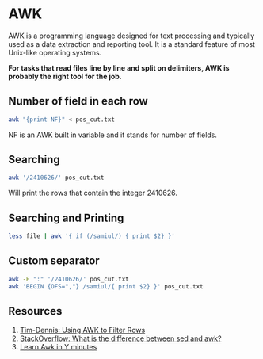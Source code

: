 # AWK

AWK is a programming language designed for text processing and typically used as a data extraction and reporting tool. It is a standard feature of most Unix-like operating systems.

**For tasks that read files line by line and split on delimiters, AWK is probably the right tool for the job.**

## Number of field in each row

```bash
awk "{print NF}" < pos_cut.txt
```

NF is an AWK built in variable and it stands for number of fields.

## Searching

```bash
awk '/2410626/' pos_cut.txt
```

Will print the rows that contain the integer 2410626.

## Searching and Printing

```bash
less file | awk '{ if (/samiul/) { print $2} }'
```

## Custom separator

```bash
awk -F ":" '/2410626/' pos_cut.txt
awk 'BEGIN {OFS=","} /samiul/{ print $2} }' pos_cut.txt
```

## Resources

1. [Tim-Dennis: Using AWK to Filter Rows](https://www.tim-dennis.com/data/tech/2016/08/09/using-awk-filter-rows.html)
2. [StackOverflow: What is the difference between sed and awk?](https://stackoverflow.com/questions/1632113/what-is-the-difference-between-sed-and-awk)
3. [Learn Awk in Y minutes](https://learnxinyminutes.com/docs/awk/)